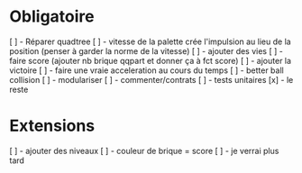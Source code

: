 # Obligatoire

[ ] - Réparer quadtree
[ ] - vitesse de la palette crée l'impulsion au lieu de la position (penser à garder la norme de la vitesse)
[ ] - ajouter des vies
[ ] - faire score (ajouter nb brique qqpart et donner ça à fct score)
[ ] - ajouter la victoire
[ ] - faire une vraie acceleration au cours du temps
[ ] - better ball collision
[ ] - modulariser
[ ] - commenter/contrats
[ ] - tests unitaires
[x] - le reste

# Extensions

[ ] - ajouter des niveaux
[ ] - couleur de brique = score
[ ] - je verrai plus tard